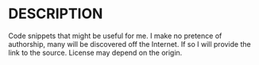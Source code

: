 # DESCRIPTION

Code snippets that might be useful for me. I make no pretence of authorship, many will be discovered off the Internet. If so I will provide the link to the source. License may depend on the origin.
